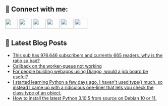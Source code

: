 ## 🔎 Connect with me:
[<img height="32" width="40" src="https://cdn.jsdelivr.net/npm/simple-icons@v5/icons/telegram.svg" />](https://t.me/bullbesh)
[<img height="32" width="40" src="https://cdn.jsdelivr.net/npm/simple-icons@v5/icons/vk.svg" />](https://vk.com/bullbesh)
[<img height="32" width="40" src="https://cdn.jsdelivr.net/npm/simple-icons@v5/icons/twitter.svg" />](https://twitter.com/bullbesh1)
[<img height="32" width="40" src="https://cdn.jsdelivr.net/npm/simple-icons@v5/icons/instagram.svg" />](https://www.instagram.com/bullbesh)
[<img height="32" width="40" src="https://cdn.jsdelivr.net/npm/simple-icons@v5/icons/reddit.svg" />](https://www.reddit.com/user/bullbesh)
[<img height="32" width="40" src="https://cdn.jsdelivr.net/npm/simple-icons@v5/icons/youtube.svg" />](https://www.youtube.com/channel/UCtfjRs6uzgq5mfm8S06WTcg)

## 📕 Latest Blog Posts
<!-- BLOG-POST-LIST:START -->
- [This sub has 976,646 subscribers and currently 665 readers, why is the ratio so bad?](https://www.reddit.com/r/Python/comments/vkmi55/this_sub_has_976646_subscribers_and_currently_665/)
- [Callback on the worker-queue not working](https://www.reddit.com/r/Python/comments/vklcvr/callback_on_the_workerqueue_not_working/)
- [For people building webapps using Django, would a job board be useful?](https://www.reddit.com/r/Python/comments/vkk7mc/for_people_building_webapps_using_django_would_a/)
- [I started learning Python a few days ago. I haven&#39;t used type&lpar;&rpar; much, so instead I came up with a ridiculous one-liner that lets you check the class type of an object.](https://www.reddit.com/r/Python/comments/vkjyhd/i_started_learning_python_a_few_days_ago_i_havent/)
- [How to install the latest Python 3.10.5 from source on Debian 10 or 11.](https://www.reddit.com/r/Python/comments/vkjfmn/how_to_install_the_latest_python_3105_from_source/)
<!-- BLOG-POST-LIST:END -->
